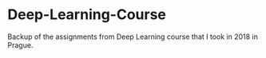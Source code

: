 # Deep-Learning-Course
Backup of the assignments from Deep Learning course that I took in 2018 in Prague.
